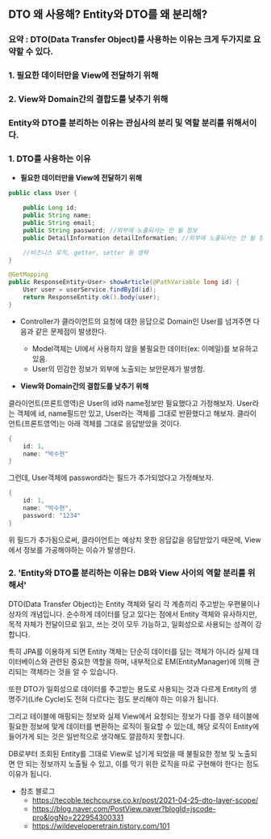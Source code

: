 ## DTO 왜 사용해? Entity와 DTO를 왜 분리해?

### 요약 : DTO(Data Transfer Object)를 사용하는 이유는 크게 두가지로 요약할 수 있다.

### 1. 필요한 데이터만을 View에 전달하기 위해

### 2. View와 Domain간의 결합도를 낮추기 위해

### Entity와 DTO를 분리하는 이유는 관심사의 분리 및 역할 분리를 위해서이다.

### 1. DTO를 사용하는 이유

- **필요한 데이터만을 View에 전달하기 위해**

```java
public class User {

    public Long id;
    public String name;
    public String email;
    public String password; //외부에 노출되서는 안 될 정보
    public DetailInformation detailInformation; //외부에 노출되서는 안 될 정보

    //비즈니스 로직, getter, setter 등 생략
}
```

```java
@GetMapping
public ResponseEntity<User> showArticle(@PathVariable long id) {
    User user = userService.findById(id);
    return ResponseEntity.ok().body(user);
}
```

- Controller가 클라이언트의 요청에 대한 응답으로 Domain인 User를 넘겨주면 다음과 같은 문제점이 발생한다.
    - Model객체는 UI에서 사용하지 않을 불필요한 데이터(ex: 이메일)를 보유하고 있음.
    - User의 민감한 정보가 외부에 노출되는 보안문제가 발생함.

- **View와 Domain간의 결합도를 낮추기 위해**

클라이언트(프론트영역)은 User의 id와 name정보만 필요했다고 가정해보자. User라는 객체에 id, name필드만 있고, User라는 객체를 그대로 반환했다고 해보자. 클라이언트(프론트영역)는 아래 객체를 그대로 응답받았을 것이다.

```java
{
	id: 1,
	name: "박수현"
}
```

그런데, User객체에 password라는 필드가 추가되었다고 가정해보자.

```java
{
	id: 1,
	name: "박수현",
	password: "1234"
}
```

위 필드가 추가됨으로써, 클라이언트는 예상치 못한 응답값을 응답받았기 때문에, View에서 정보를 가공해야하는 이슈가 발생한다.

### 2. ****'Entity와 DTO를 분리하는 이유는 DB와 View 사이의 역할 분리를 위해서'****

DTO(Data Transfer Object)는 Entity 객체와 달리 각 계층끼리 주고받는 우편물이나 상자의 개념입니다. 순수하게 데이터를 담고 있다는 점에서 Entity 객체와 유사하지만, 목적 자체가 전달이므로 읽고, 쓰는 것이 모두 가능하고, 일회성으로 사용되는 성격이 강합니다.

특히 JPA를 이용하게 되면 Entity 객체는 단순히 데이터를 담는 객체가 아니라 실제 데이터베이스와 관련된 중요한 역할을 하며, 내부적으로 EM(EntityManager)에 의해 관리되는 객체라는 것을 알 수 있습니다.

또한 DTO가 일회성으로 데이터를 주고받는 용도로 사용되는 것과 다르게 Entity의 생명주기(Life Cycle)도 전혀 다르다는 점도 분리해야 하는 이유가 됩니다.

그리고 테이블에 매핑되는 정보와 실제 View에서 요청되는 정보가 다를 경우 테이블에 필요한 정보에 맞게 데이터를 변환하는 로직이 필요할 수 있는데, 해당 로직이 Entity에 들어가게 되는 것은 일반적으로 생각해도 깔끔하지 못합니다.

DB로부터 조회된 Entity를 그대로 View로 넘기게 되었을 때 불필요한 정보 및 노출되면 안 되는 정보까지 노출될 수 있고, 이를 막기 위한 로직을 따로 구현해야 한다는 점도 이유가 됩니다.

- 참조 블로그
    - https://tecoble.techcourse.co.kr/post/2021-04-25-dto-layer-scope/
    - https://blog.naver.com/PostView.naver?blogId=jscode-pro&logNo=222954300331
    - https://wildeveloperetrain.tistory.com/101
